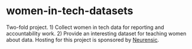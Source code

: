 # women-in-tech-datasets
Two-fold project. 1) Collect women in tech data for reporting and accountability work. 2) Provide an interesting dataset for teaching women about data. Hosting for this project is sponsored by [Neurensic](http://www.neurensic.com/).

